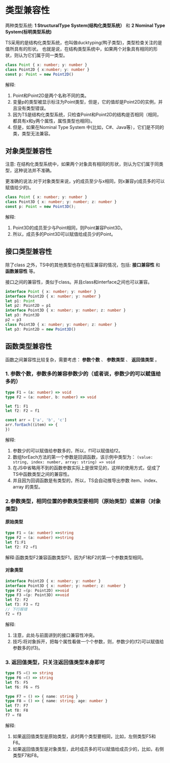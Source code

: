 # 类型兼容性

两种类型系统: **1 StructuralType System(结构化类型系统）** 和 **2 Nominal Type System(标明类型系统)**

TS采用的是结构化类型系统，也叫做ducktyping(鸭子类型)，类型检查关注的是值所具有的形状。
也就是说，在结构类型系统中，如果两个对象具有相同的形状，则认为它们属于同一类型。

```typescript
class Point { x: number; y: number }
class Point2D { x:number; y: number }
const p: Point = new Point2D()
```

解释:

1. Point和Point2D是两个名称不同的类。
2. 变量p的类型被显示标注为Point类型，但是，它的值却是Point2D的实例，并且没有类型错误。
3. 因为TS是结构化类型系统，只检查Point和Point2D的结构是否相同（相同，都具有x和y两个属性，属性类型也相同)。
4. 但是，如果在Nominal Type System 中(比如，C#、Java等），它们是不同的类，类型无法兼容。

## 对象类型兼容性

注意: 在结构化类型系统中，如果两个对象具有相同的形状，则认为它们属于同类型，这种说法并不准确。

更准确的说法:对于对象类型来说，y的成员至少与x相同，则x兼容y(成员多的可以赋值给少的)。

```typescript
class Point { x: number; y: number }
class Point3D { x: number; y: number; z: number }
const p: Point = new Point3D();
```

解释:

1. Point3D的成员至少与Point相同，则Point兼容Point3D。
2. 所以，成员多的Point3D可以赋值给成员少的Point。

## 接口类型兼容性

除了class 之外，TS中的其他类型也存在相互兼容的情况，包括: **接口兼容性** 和 **函数兼容性** 等。

接口之间的兼容性，类似于class。并且class和interface之间也可以兼容。

```typescript
interface Point { x: number; y: number }
interface Point2D { x: number; y: number }
let p1: Point
let p2: Point2D = p1
interface Point3D { x: number; y: number; z: number }
let p3: Point3D
p2 = p3
class Point3D { x: number; y: number; z: number }
let p3: Point2D = new Point3D()
```

## 函数类型兼容性

函数之间兼容性比较复杂，需要考虑： **参数个数** 、 **参数类型** 、 **返回值类型** 。

### 1. 参数个数，参数多的兼容参数少的（或者说，参数少的可以赋值给多的）

```typescript
type F1 = (a: number) => void
type F2 = (a: number, b: number) => void

let f1: F1
let f2: F2 = f1
```

```typescript
const arr = ['a', 'b', 'c']
arr.forEach((item) => {
})
```

解释:

1. 参数少的可以赋值给参数多的，所以，f1可以赋值给f2。
2. 数组forEach方法的第一个参数是回调函数，该示例中类型为：
`(value: string, index: number, array: string) => void`
3. 在JS中省略用不到的函数参数实际上是很常见的，这样的使用方式，促成了TS中函数类型之间的兼容性。
4. 并且因为回调函数是有类型的，所以，TS会自动推导出参数 item、index、array 的类型。

### 2.参数类型，相同位置的参数类型要相同（原始类型）或兼容（对象类型)

#### 原始类型

```typescript
type F1 = (a: number) =>string
type F2 = (a: number) =>string
let f1:F1
let f2: F2 =f1
```

解释:函数类型F2兼容函数类型F1，因为F1和F2的第一个参数类型相同。

#### 对象类型

```typescript
interface Point2D { x: number; y: number }
interface Point3D { x: number; y: number; z: number }
type F2 =(p: Point2D) =>void
type F3 =(p: Point3D) =>void
let f2: F2
let f3: F3 = f2
// 下行报错
f2 = f3
```

解释:

1. 注意，此处与前面讲到的接口兼容性冲突。
2. 技巧:将对象拆开，把每个属性看做一个个参数，则，参数少的(f2)可以赋值给参数多的(f3)。

### 3. 返回值类型，只关注返回值类型本身即可

```typescript
type F5 =() => string
type F6 =() => string
let f5: F5
let f6: F6 = f5
```

```typescript
type F7 = () => { name: string }
type F8 = () => { name: string; age: number }
let f7: F7
let f8: F8
f7 = f8
```

解释:

1. 如果返回值类型是原始类型，此时两个类型要相同，比如，左侧类型F5和F6。
2. 如果返回值类型是对象类型，此时成员多的可以赋值给成员少的，比如，右侧类型F7和F8。
